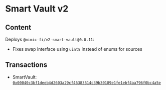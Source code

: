 # Smart Vault v2

## Content

Deploys `@mimic-fi/v2-smart-vault@0.0.11`:
- Fixes swap interface using `uint8` instead of enums for sources

## Transactions

- SmartVault: [`0x00040c3bf1deeb4d2603a29cf46383514c39b30189e1fe1ebf4aa796f0bc4a5e`](https://etherscan.io/tx/0x00040c3bf1deeb4d2603a29cf46383514c39b30189e1fe1ebf4aa796f0bc4a5e)
